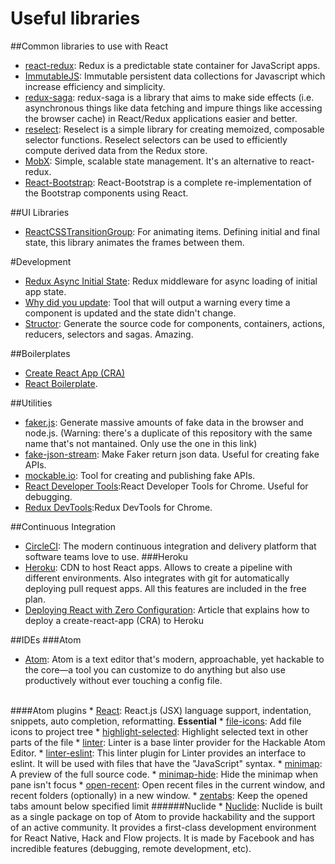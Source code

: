 # Useful libraries

##Common libraries to use with React

* <a href='https://github.com/reactjs/react-redux'>react-redux</a>: Redux is a predictable state container for JavaScript apps.
* <a href='https://github.com/facebook/immutable-js/'>ImmutableJS</a>: Immutable persistent data collections for Javascript which increase efficiency and simplicity.
* <a href='https://github.com/redux-saga/redux-saga'>redux-saga</a>: redux-saga is a library that aims to make side effects (i.e. asynchronous things like data fetching and impure things like accessing the browser cache) in React/Redux applications easier and better.
* <a href='https://github.com/reactjs/reselect'>reselect</a>: Reselect is a simple library for creating memoized, composable selector functions. Reselect selectors can be used to efficiently compute derived data from the Redux store.
* <a href='https://github.com/mobxjs/mobx'>MobX</a>: Simple, scalable state management. It's an alternative to react-redux.
* <a href='https://react-bootstrap.github.io/'>React-Bootstrap</a>: React-Bootstrap is a complete re-implementation of the Bootstrap components using React.

##UI Libraries
* <a href='https://facebook.github.io/react/docs/animation.html'>ReactCSSTransitionGroup</a>: For animating items. Defining initial and final state, this library animates the frames between them.

#Development
* <a href='https://github.com/KELiON/redux-async-initial-state'>Redux Async Initial State</a>: Redux middleware for async loading of initial app state.
* <a href='https://github.com/garbles/why-did-you-update'>Why did you update</a>: Tool that will output a warning every time a component is updated and the state didn't change.
* <a href='https://github.com/ipselon/structor'>Structor</a>: Generate the source code for components, containers, actions, reducers, selectors and sagas. Amazing.

##Boilerplates
* <a href='https://facebook.github.io/react/blog/2016/07/22/create-apps-with-no-configuration.html'>Create React App (CRA)</a>
* <a href='https://github.com/react-boilerplate/react-boilerplate'>React Boilerplate</a>.

##Utilities
* <a href='https://github.com/marak/Faker.js/'>faker.js</a>: Generate massive amounts of fake data in the browser and node.js. (Warning: there's a duplicate of this repository with the same name that's not mantained. Only use the one in this link)
* <a href='https://github.com/emkay/fake-json-stream'>fake-json-stream</a>: Make Faker return json data. Useful for creating fake APIs.
* <a href='https://www.mockable.io/'>mockable.io</a>: Tool for creating and publishing fake APIs.
* <a href='https://chrome.google.com/webstore/detail/react-developer-tools/fmkadmapgofadopljbjfkapdkoienihi/related?hl=en'>React Developer Tools</a>:React Developer Tools for Chrome. Useful for debugging.
* <a href='https://chrome.google.com/webstore/detail/redux-devtools/lmhkpmbekcpmknklioeibfkpmmfibljd?hl=en'>Redux DevTools</a>:Redux DevTools for Chrome.

##Continuous Integration
* <a href='https://circleci.com/'>CircleCI</a>: The modern continuous integration and delivery platform that software teams love to use.
###Heroku
* <a href='https://www.heroku.com/'>Heroku</a>: CDN to host React apps. Allows to create a pipeline with different environments. Also integrates with git for automatically deploying pull request apps. All this features are included in the free plan.
* <a href='https://blog.heroku.com/deploying-react-with-zero-configuration'>Deploying React with Zero Configuration</a>: Article that explains how to deploy a create-react-app (CRA) to Heroku

##IDEs
###Atom
* <a href='https://atom.io/'>Atom</a>: Atom is a text editor that's modern, approachable, yet hackable to the core—a tool you can customize to do anything but also use productively without ever touching a config file.
<br />
####Atom plugins
* <a href='https://atom.io/packages/react'>React</a>: React.js (JSX) language support, indentation, snippets, auto completion, reformatting. <b>Essential</b>
* <a href='https://atom.io/packages/file-icons'>file-icons</a>: Add file icons to project tree
* <a href='https://atom.io/packages/highlight-selected'>highlight-selected</a>: Highlight selected text in other parts of the file
* <a href='https://atom.io/packages/linter'>linter</a>: Linter is a base linter provider for the Hackable Atom Editor.
* <a href='https://atom.io/packages/linter-eslint'>linter-eslint</a>: This linter plugin for Linter provides an interface to eslint. It will be used with files that have the "JavaScript" syntax.
* <a href='https://atom.io/packages/minimap'>minimap</a>: A preview of the full source code.
* <a href='https://atom.io/packages/minimap-hide'>minimap-hide</a>: Hide the minimap when pane isn't focus
* <a href='https://atom.io/packages/open-recent'>open-recent</a>: Open recent files in the current window, and recent folders (optionally) in a new window.
* <a href='https://atom.io/packages/zentabs'>zentabs</a>: Keep the opened tabs amount below specified limit
######Nuclide
* <a href='https://nuclide.io/'>Nuclide</a>: Nuclide is built as a single package on top of Atom to provide hackability and the support of an active community. It provides a first-class development environment for React Native, Hack and Flow projects. It is made by Facebook and has incredible features (debugging, remote development, etc).
